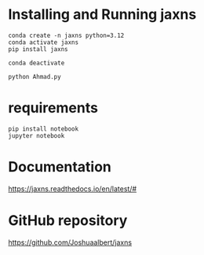 # Installing and Running jaxns
```
conda create -n jaxns python=3.12
conda activate jaxns
pip install jaxns
```
```
conda deactivate
```
```
python Ahmad.py
```

# requirements
```
pip install notebook
jupyter notebook
```
# Documentation
https://jaxns.readthedocs.io/en/latest/#
# GitHub repository
https://github.com/Joshuaalbert/jaxns
